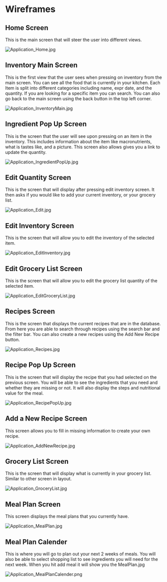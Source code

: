 # Wireframes

## Home Screen

This is the main screen that will steer the user into different views.

![Application_Home.jpg](Application_Home.jpg)

## Inventory Main Screen

This is the first view that the user sees when pressing on inventory from the main screen. You can see all the
food that is currently in your kitchen. Each Item is split into different categories including name, expr date, and the 
quantity. If you are looking for a specific item you can search. You can also go back to the main screen using the back 
button in the top left corner.

![Application_InventoryMain.jpg](Application_InventoryMain.jpg)

## Ingredient Pop Up Screen

This is the screen that the user will see upon pressing on an item in the inventory. This includes information about 
the item like macronutrients, what is tastes like, and a picture. This screen also allows gives you a link to update the 
quantity.

![Application_IngredientPopUp.jpg](Application_IngredientPopUp.jpg)

## Edit Quantity Screen

This is the screen that will display after pressing edit inventory screen. It then asks if you would like to add 
your current inventory, or your grocery list. 

![Application_Edit.jpg](Application_Edit.jpg)

## Edit Inventory Screen

This is the screen that will allow you to edit the inventory of the selected item.

![Application_EditInventory.jpg](Application_EditInventory.jpg)

## Edit Grocery List Screen

This is the screen that will allow you to edit the grocery list quantity of the selected item.

![Application_EditGroceryList.jpg](Application_EditGroceryList.jpg)

## Recipes Screen

This is the screen that displays the current recipes that are in the database. From here you are able to search through 
recipes using the search bar and the filter bar. You can also create a new recipes using the Add New Recipe button.

![Application_Recipes.jpg](Application_Recipes.jpg)

## Recipe Pop Up Screen

This is the screen that will display the recipe that you had selected on the previous screen. You will be able to see
the ingredients that you need and whether they are missing or not. It will also display the steps and nutritional value
for the meal. 

![Application_RecipePopUp.jpg](Application_RecipePopUp.jpg)

## Add a New Recipe Screen

This screen allows you to fill in missing information to create your own recipe.

![Application_AddNewRecipe.jpg](Application_AddNewRecipe.jpg)

## Grocery List Screen 

This is the screen that will display what is currently in your grocery list. Similar to other screen in layout. 

![Application_GroceryList.jpg](Application_GroceryList.jpg)

## Meal Plan Screen

This screen displays the meal plans that you currently have.

![Application_MealPlan.jpg](Application_MealPlan.jpg)

## Meal Plan Calender

This is where you will go to plan out your next 2 weeks of meals.
You will also be able to select shopping list to see ingredients you will need for the next week.
When you hit add meal it will show you the MealPlan.jpg

![Application_MealPlanCalender.png](Application_MealPlanCalender.png)